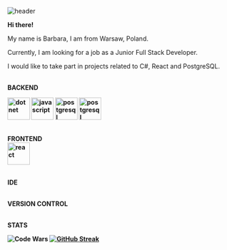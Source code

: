 ![header](https://github.com/BarbaraPorebska/BarbaraPorebska/assets/111875975/4749201a-4214-4017-b8d0-c1caf4815f84)

<b> Hi there! </b> 

My name is Barbara, I am from Warsaw, Poland.

Currently, I am looking for a job as a Junior Full Stack Developer.

I would like to take part in projects related to C#, React and PostgreSQL.



<br><b>BACKEND</br>

<img src="https://github.com/BarbaraPorebska/BarbaraPorebska/assets/111875975/e61bfe0c-0166-410b-a495-151110429ea0" alt="dotnet" width="50" height="50">
<img src="https://github.com/BarbaraPorebska/BarbaraPorebska/assets/111875975/3a0cec06-b4e1-426d-b66e-d7889640b5d5" alt="javascript" width="50" height="50">
<img src="https://github.com/BarbaraPorebska/BarbaraPorebska/assets/111875975/4e1288d9-1ef6-4266-be48-1f4b47dfd725" alt="postgresql" width="50" height="50">
<img src="https://github.com/BarbaraPorebska/BarbaraPorebska/assets/111875975/3412f845-4cfd-4480-9df9-fc249001a70b" alt="postgresql" width="50" height="50">







<br> FRONTEND </br>
<img src="https://github.com/BarbaraPorebska/BarbaraPorebska/assets/111875975/e61bfe0c-0166-410b-a495-151110429ea0" alt="react" width="50" height="50">

<br> IDE </br>



<br> VERSION CONTROL </br>



<br> STATS </br>

![Code Wars](https://www.codewars.com/users/BarbaraPorebska/badges/large)
<a href="https://git.io/streak-stats"><img src="https://github-readme-streak-stats.herokuapp.com?user=BarbaraPorebska&theme=dark" alt="GitHub Streak" /></a>
<!--
**BarbaraPorebska/BarbaraPorebska** is a ✨ _special_ ✨ repository because its `README.md` (this file) appears on your GitHub profile.

Here are some ideas to get you started:

- 🔭 I’m currently working on ...
- 🌱 I’m currently learning ...
- 👯 I’m looking to collaborate on ...
- 🤔 I’m looking for help with ...
- 💬 Ask me about ...
- 📫 How to reach me: ...
- 😄 Pronouns: ...
- ⚡ Fun fact: ...
-->
